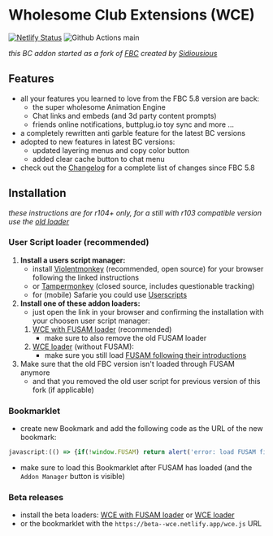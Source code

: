 # Wholesome Club Extensions (WCE)
[![Netlify Status](https://api.netlify.com/api/v1/badges/35a90374-386e-4a9e-98a0-ad54fbf0b2e3/deploy-status)](https://app.netlify.com/sites/wce/deploys?branch=main)
![Github Actions main](https://github.com/KittenApps/WCE/actions/workflows/test.yml/badge.svg?branch=main&event=push)

*this BC addon started as a fork of [FBC](https://sidiousious.gitlab.io/bce/) created by [Sidiousious](https://gitlab.com/Sidiousious)*

## Features

* all your features you learned to love from the FBC 5.8 version are back:
    * the super wholesome Animation Engine
    * Chat links and embeds (and 3d party content prompts)
    * friends online notifications, buttplug.io toy sync and more ...
* a completely rewritten anti garble feature for the latest BC versions
* adopted to new features in latest BC versions:
    * updated layering menus and copy color button
    * added clear cache button to chat menu
* check out the [Changelog](CHANGELOG.md) for a complete list of changes since FBC 5.8

## Installation

*these instructions are for r104+ only, for a still with r103 compatible version use the [old loader](https://kittenapps.github.io/fbc-fork/fbc.loader.user.js)*

### User Script loader (recommended)

1. **Install a users script manager:**
    * install [Violentmonkey](https://violentmonkey.github.io/#installation) (recommended, open source) for your browser following the linked instructions 
    * or [Tampermonkey](https://www.tampermonkey.net/) (closed source, includes questionable tracking)
    * for (mobile) Safarie you could use [Userscripts](https://apps.apple.com/de/app/userscripts/id1463298887)
2. **Install one of these addon loaders:**
    * just open the link in your browser and confirming the installation with your choosen user script manager:
    1. [WCE with FUSAM loader](https://wce.netlify.app/wce-fusam-loader.user.js) (recommended)
        * make sure to also remove the old FUSAM loader
    2. [WCE loader](https://wce.netlify.app/wce-loader.user.js) (without FUSAM):
        * make sure you still load [FUSAM following their introductions](https://sidiousious.gitlab.io/bc-addon-loader/)
3. Make sure that the old FBC version isn't loaded through FUSAM anymore
    * and that you removed the old user script for previous version of this fork (if applicable)

### Bookmarklet

* create new Bookmark and add the following code as the URL of the new bookmark:
```js
javascript:(() => {if(!window.FUSAM) return alert('error: load FUSAM first!'); let s = document.body.appendChild(document.createElement('script')); s.type= 'module'; s.src='https://wce.netlify.app/wce.js';})();
```
* make sure to load this Bookmarklet after FUSAM has loaded (and the `Addon Manager` button is visible)

### Beta releases

* install the beta loaders: [WCE with FUSAM loader](https://beta--wce.netlify.app/wce-fusam-loader.user.js) or [WCE loader](https://beta--wce.netlify.app/wce-loader.user.js)
* or the bookmarklet with the `https://beta--wce.netlify.app/wce.js` URL